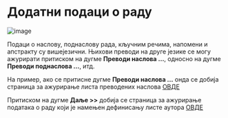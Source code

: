# Додатни подаци о раду

 ![image](https://user-images.githubusercontent.com/29538544/148250664-287fb862-132c-47e4-8bdb-cdc88713a76e.png)

Подаци о наслову, поднаслову рада, кључним речима, напомени и апстракту су вишејезични. Њихови преводи на друге језике се могу ажурирати притиском на дугме **Преводи наслова ...**, односно на дугме **Преводи поднаслова ...**, итд. 

На пример, ако се притисне дугме  **Преводи наслова ...** онда се добија страница за ажурирање листа преводених наслова [ОВДЕ](prevodiNaslova.md)

Притиском на дугме **Даље >>** дoбиja сe стрaницa зa ажурирање података о раду који је намењен дефинисању листе аутора [ОВДЕ](azuriranjeListeAutora.md)
